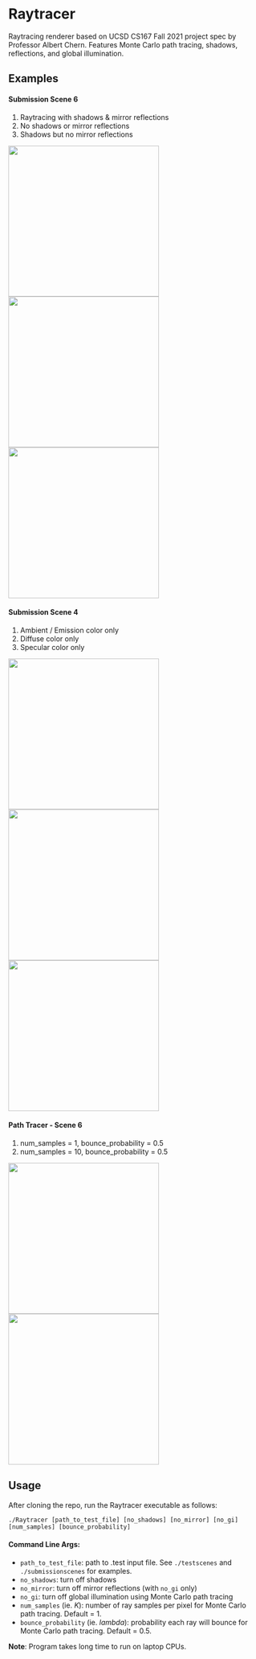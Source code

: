 # Raytracer

Raytracing renderer based on UCSD CS167 Fall 2021 project spec by Professor Albert Chern. Features Monte Carlo path tracing, shadows, reflections, and global illumination.

## Examples
#### Submission Scene 6 
1. Raytracing with shadows & mirror reflections
2. No shadows or mirror reflections
3. Shadows but no mirror reflections

<img src="https://github.com/anshuman64/raytracer/blob/master/saved_output/scene6.png" width="300" /> <img src="https://github.com/anshuman64/raytracer/blob/master/saved_output/scene6-no-shadows.png" width="300" /><img src="https://github.com/anshuman64/raytracer/blob/master/saved_output/scene6-no-mirror.png" width="300" />

#### Submission Scene 4
1. Ambient / Emission color only
2. Diffuse color only
3. Specular color only

<img src="https://github.com/anshuman64/raytracer/blob/master/saved_output/scene4-ambient.png" width="300" /> <img src="https://github.com/anshuman64/raytracer/blob/master/saved_output/scene4-diffuse.png" width="300" /> <img src="https://github.com/anshuman64/raytracer/blob/master/saved_output/scene4-specular.png" width="300" />

#### Path Tracer - Scene 6
1. num_samples = 1, bounce_probability = 0.5
2. num_samples = 10, bounce_probability = 0.5

<img src="https://github.com/anshuman64/raytracer/blob/master/saved_output/scene6-k1-l99.png" width="300" /> <img src="https://github.com/anshuman64/raytracer/blob/master/saved_output/scene6-k100-l50.png" width="300" />

## Usage
After cloning the repo, run the Raytracer executable as follows:

```./Raytracer [path_to_test_file] [no_shadows] [no_mirror] [no_gi] [num_samples] [bounce_probability]```

#### Command Line Args:
- ```path_to_test_file```: path to .test input file. See ```./testscenes``` and ```./submissionscenes``` for examples. 
- ```no_shadows```: turn off shadows
- ```no_mirror```: turn off mirror reflections (with ```no_gi``` only)
- ```no_gi```: turn off global illumination using Monte Carlo path tracing
- ```num_samples``` (ie. *K*): number of ray samples per pixel for Monte Carlo path tracing. Default = 1.
- ```bounce_probability``` (ie. *lambda*): probability each ray will bounce for Monte Carlo path tracing. Default = 0.5.

**Note**: Program takes long time to run on laptop CPUs.